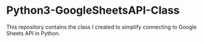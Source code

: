 # Python3-GoogleSheetsAPI-Class
This repository contains the class I created to simplify connecting to Google Sheets API in Python.
